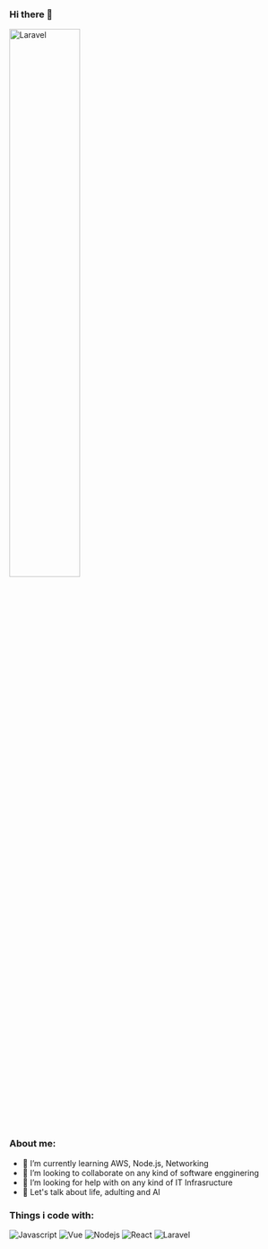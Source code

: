### Hi there 👋

<p>
  <img alt="Laravel" src="https://www.chawtechsolutions.com/wp-content/uploads/2019/03/developer.gif" width="50%" />
</p>

### About me:

- 🌱 I’m currently learning AWS, Node.js, Networking
- 👯 I’m looking to collaborate on any kind of software engginering
- 🤔 I’m looking for help with on any kind of IT Infrasructure
- 💬 Let's talk about life, adulting and AI

### Things i code with:

<p>
  <img alt="Javascript" src="https://img.shields.io/badge/-Javascript-FFEA33?logo=javascript&logoColor=black&style=flat-square" />
  <img alt="Vue" src="https://img.shields.io/badge/-Vuejs-43853d?style=flat-square&logo=vue.js&logoColor=white" />
  <img alt="Nodejs" src="https://img.shields.io/badge/-Nodejs-43853d?style=flat-square&logo=Node.js&logoColor=white" />
  <img alt="React" src="https://img.shields.io/badge/-ReactJs-61DAFB?logo=react&logoColor=white&style=flat-square" />
  <img alt="Laravel" src="https://img.shields.io/badge/-Laravel-e83a43?logo=laravel&logoColor=white&style=flat-square" />
</p>


